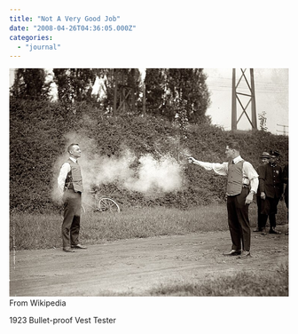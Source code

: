 ```yaml
---
title: "Not A Very Good Job"
date: "2008-04-26T04:36:05.000Z"
categories: 
  - "journal"
---
```


![](images/736px-Testing_bulletproof_vest_1923.jpg) From Wikipedia

1923 Bullet-proof Vest Tester
